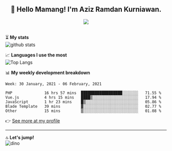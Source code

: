 <h2 align="center">👋 Hello Mamang! I'm Aziz Ramdan Kurniawan.</h2>  
<p align="center">
  <img src="https://komarev.com/ghpvc/?username=azizramdan"> <br><br>
</p>
    
⏳ **My stats**  
![github stats](https://github-readme-stats.vercel.app/api?username=azizramdan&show_icons=true&count_private=true&title_color=000&hide_border=true&hide_title=true)  

📈 **Languages I use the most**  
![Top Langs](https://github-readme-stats.vercel.app/api/top-langs/?username=azizramdan&layout=compact&langs_count=6&hide=tsql&hide_border=true&hide_title=true&exclude_repo=Futsal-Go,Futsal-Go-Admin,Sistem-Informasi-Sensus-Harian-Rawat-Inap)  

📊 **My weekly development breakdown**
<!--START_SECTION:waka-->
```text
Week: 30 January, 2021 - 06 February, 2021

PHP              16 hrs 57 mins  ██████████████████░░░░░░░   71.55 % 
Vue.js           4 hrs 15 mins   ████▒░░░░░░░░░░░░░░░░░░░░   17.94 % 
JavaScript       1 hr 23 mins    █▒░░░░░░░░░░░░░░░░░░░░░░░   05.86 % 
Blade Template   39 mins         ▓░░░░░░░░░░░░░░░░░░░░░░░░   02.77 % 
Other            15 mins         ▒░░░░░░░░░░░░░░░░░░░░░░░░   01.08 % 
```
<!--END_SECTION:waka-->
👉 [See more at my profile](https://wakatime.com/@azizramdan)
***
🔝 **Let's jump!**  
![dino](https://raw.githubusercontent.com/azizramdan/azizramdan/master/dino.gif)  
